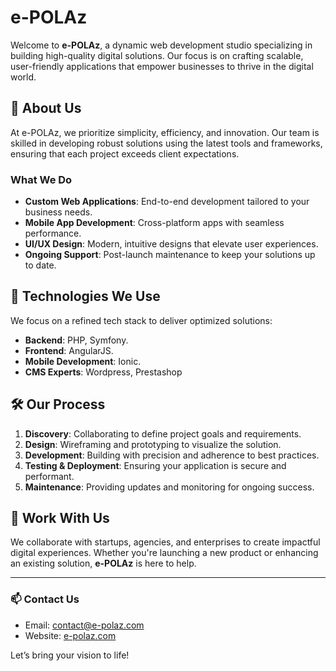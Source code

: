 # e-POLAz

Welcome to **e-POLAz**, a dynamic web development studio specializing in building high-quality digital solutions. Our focus is on crafting scalable, user-friendly applications that empower businesses to thrive in the digital world.

## 🌟 About Us

At e-POLAz, we prioritize simplicity, efficiency, and innovation. Our team is skilled in developing robust solutions using the latest tools and frameworks, ensuring that each project exceeds client expectations.

### What We Do

- **Custom Web Applications**: End-to-end development tailored to your business needs.
- **Mobile App Development**: Cross-platform apps with seamless performance.
- **UI/UX Design**: Modern, intuitive designs that elevate user experiences.
- **Ongoing Support**: Post-launch maintenance to keep your solutions up to date.

## 🚀 Technologies We Use

We focus on a refined tech stack to deliver optimized solutions:
- **Backend**: PHP, Symfony.
- **Frontend**: AngularJS.
- **Mobile Development**: Ionic.
- **CMS Experts**: Wordpress, Prestashop

## 🛠 Our Process

1. **Discovery**: Collaborating to define project goals and requirements.
2. **Design**: Wireframing and prototyping to visualize the solution.
3. **Development**: Building with precision and adherence to best practices.
4. **Testing & Deployment**: Ensuring your application is secure and performant.
5. **Maintenance**: Providing updates and monitoring for ongoing success.

## 🤝 Work With Us

We collaborate with startups, agencies, and enterprises to create impactful digital experiences. Whether you're launching a new product or enhancing an existing solution, **e-POLAz** is here to help.

---

### 📫 Contact Us

- Email: [contact@e-polaz.com](mailto:contact@e-polaz.com)  
- Website: [e-polaz.com](https://e-polaz.com)  

Let’s bring your vision to life!
